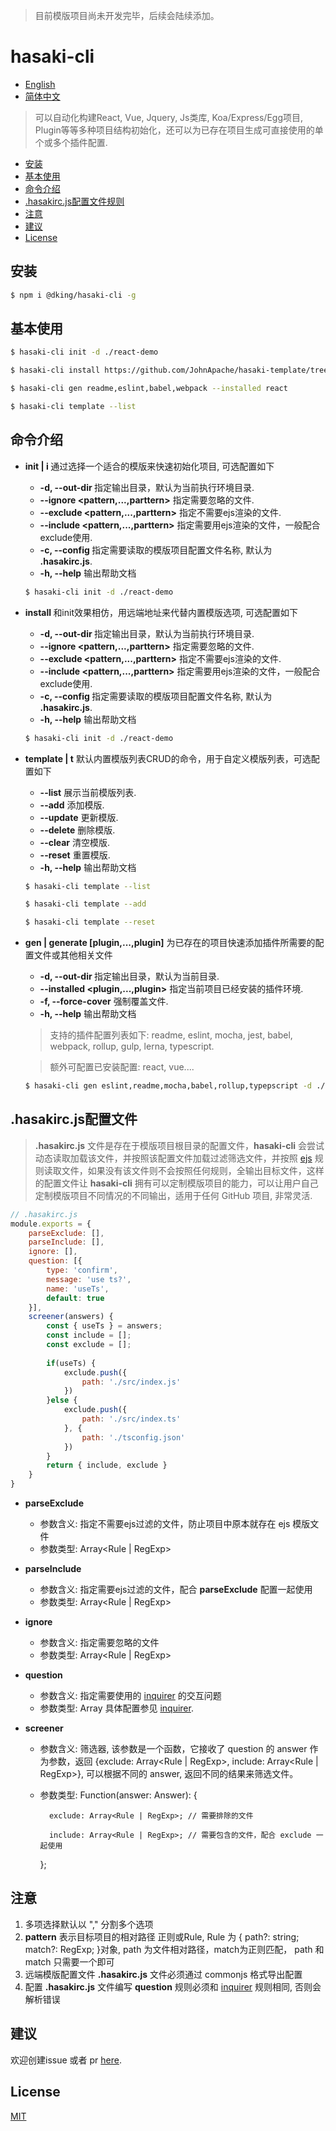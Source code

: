 > 目前模版项目尚未开发完毕，后续会陆续添加。 

# hasaki-cli 

<!-- [![NPM version][npm-image]][npm-url]
[![build status][travis-image]][travis-url]
[![Test coverage][codecov-image]][codecov-url]
[![Known Vulnerabilities][snyk-image]][snyk-url]
[![npm download][download-image]][download-url]

[npm-image]: https://img.shields.io/npm/v/:packageName.svg?style=flat-square
[npm-url]: https://npmjs.org/package/:packageName
[travis-image]: https://www.travis-ci.org/JohnApache/:packageName.svg
[travis-url]: https://travis-ci.org/JohnApache/:packageName
[codecov-image]: https://codecov.io/gh/JohnApache/:packageName/branch/master/graph/badge.svg
[codecov-url]: https://codecov.io/gh/JohnApache/:packageName
[snyk-image]: https://snyk.io/test/github/JohnApache/:packageName/badge.svg?targetFile=package.json
[snyk-url]: https://snyk.io/test/github/JohnApache/:packageName?targetFile=package.json
[download-image]: https://img.shields.io/npm/dm/:packageName.svg?style=flat-square
[download-url]: https://npmjs.org/package/:packageName -->

- [English](README.en_US.md)
- [简体中文](README.md)

> 可以自动化构建React, Vue, Jquery, Js类库, Koa/Express/Egg项目, Plugin等等多种项目结构初始化，还可以为已存在项目生成可直接使用的单个或多个插件配置.

- [安装](#安装)
- [基本使用](#基本使用)
- [命令介绍](#命令介绍)
- [.hasakirc.js配置文件规则](#.hasakirc.js配置文件规则)
- [注意](#注意)
- [建议](#建议)
- [License](#license)

## 安装
```bash
$ npm i @dking/hasaki-cli -g 
```

## 基本使用

```bash
$ hasaki-cli init -d ./react-demo

$ hasaki-cli install https://github.com/JohnApache/hasaki-template/tree/master/react -d ./react-demo

$ hasaki-cli gen readme,eslint,babel,webpack --installed react

$ hasaki-cli template --list
```

## 命令介绍
+ **init | i <projectName>** 通过选择一个适合的模版来快速初始化项目, 可选配置如下
    - **-d, --out-dir <dirname>**           指定输出目录，默认为当前执行环境目录.
    - **--ignore <pattern,...,parttern>**   指定需要忽略的文件.
    - **--exclude <pattern,...,parttern>**  指定不需要ejs渲染的文件.
    - **--include <pattern,...,parttern>**  指定需要用ejs渲染的文件，一般配合exclude使用.
    - **-c, --config <configName>**         指定需要读取的模版项目配置文件名称, 默认为 **.hasakirc.js**.
    - **-h, --help**                        输出帮助文档
    ```bash
    $ hasaki-cli init -d ./react-demo
    ```

+ **install <remoteAddress>** 和init效果相仿，用远端地址来代替内置模版选项, 可选配置如下
    - **-d, --out-dir <dirname>**           指定输出目录，默认为当前执行环境目录.
    - **--ignore <pattern,...,parttern>**   指定需要忽略的文件.
    - **--exclude <pattern,...,parttern>**  指定不需要ejs渲染的文件.
    - **--include <pattern,...,parttern>**  指定需要用ejs渲染的文件，一般配合exclude使用.
    - **-c, --config <configName>**         指定需要读取的模版项目配置文件名称, 默认为 **.hasakirc.js**.
    - **-h, --help**                        输出帮助文档    
    ```bash
    $ hasaki-cli init -d ./react-demo
    ```

 + **template | t** 默认内置模版列表CRUD的命令，用于自定义模版列表，可选配置如下
    - **--list**            展示当前模版列表.
    - **--add**             添加模版.
    - **--update**          更新模版.
    - **--delete**          删除模版.
    - **--clear**           清空模版.
    - **--reset**           重置模版.
    - **-h, --help**        输出帮助文档    
    ```bash
    $ hasaki-cli template --list

    $ hasaki-cli template --add

    $ hasaki-cli template --reset
    ```

 + **gen | generate [plugin,...,plugin]** 为已存在的项目快速添加插件所需要的配置文件或其他相关文件
    - **-d, --out-dir <dirname>**               指定输出目录，默认为当前目录.
    - **--installed  <plugin,...,plugin>**      指定当前项目已经安装的插件环境.
    - **-f, --force-cover**                     强制覆盖文件.
    - **-h, --help**                            输出帮助文档   

    > 支持的插件配置列表如下: readme, eslint, mocha, jest, babel, webpack, rollup, gulp, lerna, typescript.

    > 额外可配置已安装配置: react, vue....

    ```bash
    $ hasaki-cli gen eslint,readme,mocha,babel,rollup,typepscript -d ./config --installed react
    ```

## **.hasakirc.js配置文件**
> **.hasakirc.js** 文件是存在于模版项目根目录的配置文件，**hasaki-cli** 会尝试动态读取加载该文件，并按照该配置文件加载过滤筛选文件，并按照 [ejs](https://ejs.bootcss.com/) 规则读取文件，如果没有该文件则不会按照任何规则，全输出目标文件，这样的配置文件让 **hasaki-cli** 拥有可以定制模版项目的能力，可以让用户自己定制模版项目不同情况的不同输出，适用于任何 GitHub 项目, 非常灵活.

```js
// .hasakirc.js
module.exports = {
    parseExclude: [],
    parseInclude: [],
    ignore: [],
    question: [{
        type: 'confirm',
        message: 'use ts?',
        name: 'useTs',
        default: true
    }],
    screener(answers) {
        const { useTs } = answers;
        const include = [];
        const exclude = [];
    
        if(useTs) {
            exclude.push({
                path: './src/index.js'
            })
        }else {
            exclude.push({
                path: './src/index.ts'
            }, {
                path: './tsconfig.json'
            })
        }
        return { include, exclude }
    }
}
```

+ **parseExclude** 
    - 参数含义: 指定不需要ejs过滤的文件，防止项目中原本就存在 ejs 模版文件
    - 参数类型: Array<Rule | RegExp> 

+ **parseInclude** 
    - 参数含义: 指定需要ejs过滤的文件，配合 **parseExclude** 配置一起使用
    - 参数类型: Array<Rule | RegExp>    

+ **ignore**  
    - 参数含义: 指定需要忽略的文件
    - 参数类型: Array<Rule | RegExp>    

+ **question**  
    - 参数含义: 指定需要使用的 [inquirer](https://www.npmjs.com/package/inquirer) 的交互问题
    - 参数类型: Array<Question> 具体配置参见 [inquirer](https://www.npmjs.com/package/inquirer).

+ **screener**  
    - 参数含义: 筛选器, 该参数是一个函数，它接收了 question 的 answer 作为参数，返回 {exclude: Array<Rule | RegExp>, include: Array<Rule | RegExp>}, 可以根据不同的 answer, 返回不同的结果来筛选文件。
    - 参数类型: Function(answer: Answer): {

            exclude: Array<Rule | RegExp>; // 需要排除的文件

            include: Array<Rule | RegExp>; // 需要包含的文件，配合 exclude 一起使用

        }; 

## 注意
1. 多项选择默认以 "," 分割多个选项
2. **pattern** 表示目标项目的相对路径 正则或Rule, Rule 为 { path?: string; match?: RegExp; }对象, path 为文件相对路径，match为正则匹配， path 和 match 只需要一个即可
3. 远端模版配置文件 **.hasakirc.js** 文件必须通过 commonjs 格式导出配置
4. 配置 **.hasakirc.js** 文件编写 **question** 规则必须和 [inquirer](https://www.npmjs.com/package/inquirer) 规则相同, 否则会解析错误

## 建议
欢迎创建issue 或者 pr [here](https://github.com/JohnApache/hasaki-cli/issues).

## License

[MIT](LICENSE)
